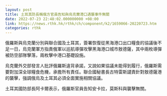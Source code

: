```yaml
---
layout: post
title: 土耳其防長稱俄方官員告知與烏克蘭港口遇襲事件無關
date: 2022-07-23 22:48:02.000000000 +08:00
link: https://news.rthk.hk/rthk/ch/component/k2/1659066-20220723.htm
categories: rthk
---
```


俄羅斯與烏克蘭分別與聯合國及土耳其，簽署恢復從黑海港口出口糧食的協議後不足一日，烏克蘭軍方指責俄軍以巡航導彈攻擊黑海港口城市敖德薩，其中兩枚導彈被防空部隊擊落，兩枚擊中港口基礎設施。

烏克蘭外交部發言人批評俄羅斯違背承諾，又說如果協議未能得到履行，俄羅斯需要對加深全球糧食危機，承擔所有責任。聯合國秘書長古特雷斯譴責針對敖德薩港的襲擊，強調俄烏及土耳其必須全面實施相關協議。

土耳其國防部長阿卡爾表示，俄羅斯官員告知安卡拉，莫斯科與襲擊無關。
